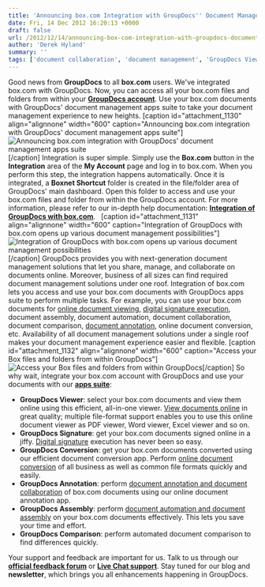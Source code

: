```yaml
---
title: 'Announcing box.com Integration with GroupDocs'' Document Management Apps Suite'
date: Fri, 14 Dec 2012 16:20:13 +0000
draft: false
url: /2012/12/14/announcing-box-com-integration-with-groupdocs-document-management-apps-suite/
author: 'Derek Hyland'
summary: ''
tags: ['document collaboration', 'document management', 'GroupDocs Viewer', 'online document management system', 'View documents online', 'zArchive']
---
```


Good news from **GroupDocs** to all **box.com** users. We've integrated box.com with GroupDocs. Now, you can access all your box.com files and folders from within your **[GroupDocs account](https://apps.groupdocs.com/sign-in)**. Use your box.com documents with GroupDocs' document management apps suite to take your document management experience to new heights. \[caption id="attachment\_1130" align="alignnone" width="600" caption="Announcing box.com integration with GroupDocs' document management apps suite"\]![Announcing box.com integration with GroupDocs' document management apps suite](https://blog.groupdocs.com/wp-content/uploads/sites/4/2012/12/Announcing-box.com-integration-with-GroupDocs-document-management-apps-suite.png)\[/caption\] Integration is super simple. Simply use the **Box.com** button in the **Integration** area of the **My Account** page and log in to box.com. When you perform this step, the integration happens automatically. Once it is integrated, a **Boxnet Shortcut** folder is created in the file/folder area of GroupDocs' main dashboard. Open this folder to access and use your box.com files and folder from within the GroupDocs account. For more information, please refer to our in-depth help documentation: **[Integration of GroupDocs with box.com](https://docs.groupdocs.cloud/total/configure-3rd-party/)**.   \[caption id="attachment\_1131" align="alignnone" width="600" caption="Integration of GroupDocs with box.com opens up various document management possibilities"\]![Integration of GroupDocs with box.com opens up various document management possibilities](https://blog.groupdocs.com/wp-content/uploads/sites/4/2012/12/Integration-of-GroupDocs-with-box.com-opens-up-various-document-management-possibilities.png)\[/caption\] GroupDocs provides you with next-generation document management solutions that let you share, manage, and collaborate on documents online. Moreover, business of all sizes can find required document management solutions under one roof. Integration of box.com lets you access and use your box.com documents with GroupDocs apps suite to perform multiple tasks. For example, you can use your box.com documents for [online document viewing](http://groupdocs.com/apps/viewer), [digital signature execution](http://groupdocs.com/apps/signature), document assembly, document automation, document collaboration, document comparison, [document annotation](http://groupdocs.com/apps/annotation), online document conversion, etc. Availability of all document management solutions under a single roof makes your document management experience easier and flexible. \[caption id="attachment\_1132" align="alignnone" width="600" caption="Access your Box files and folders from within GroupDocs"\]![Access your Box files and folders from within GroupDocs](https://blog.groupdocs.com/wp-content/uploads/sites/4/2012/12/Access-your-Box-files-and-folder-from-within-GroupDocs.png)\[/caption\] So why wait, integrate your box.com account with GroupDocs and use your documents with our **[apps suite](http://groupdocs.com/apps)**:

*   **GroupDocs Viewer**: select your box.com documents and view them online using this efficient, all-in-one viewer. [View documents online](http://groupdocs.com/apps/viewer) in great quality; multiple file-format support enables you to use this online document viewer as PDF viewer, Word viewer, Excel viewer and so on.
*   **GroupDocs Signature**: get your box.com documents signed online in a jiffy. [Digital signature](http://groupdocs.com/apps/signature) execution has never been so easy.
*   **GroupDocs Conversion**: get your box.com documents converted using our efficient document conversion app. Perform [online document conversion](http://groupdocs.com/apps/conversion) of all business as well as common file formats quickly and easily.
*   **GroupDocs Annotation**: perform [document annotation and document collaboration](http://groupdocs.com/apps/annotation) of box.com documents using our online document annotation app.
*   **GroupDocs Assembly**: perform [document automation and document assembly](http://groupdocs.com/apps/assembly) on your box.com documents effectively. This lets you save your time and effort.
*   **GroupDocs Comparison**: perform automated document comparison to find differences quickly.

Your support and feedback are important for us. Talk to us through our **[official feedback forum](http://groupdocs.com/Community/Forums/Default.aspx)** or **[Live Chat support](http://groupdocs.com/)**. Stay tuned for our blog and **newsletter**, which brings you all enhancements happening in GroupDocs.





